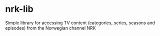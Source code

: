# nrk-lib
Simple library for accessing TV content (categories, series, seasons and episodes) from the Norwegian channel NRK
